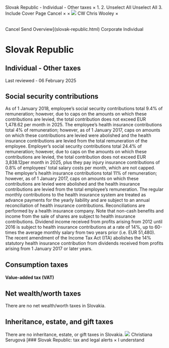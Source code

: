 Slovak Republic - Individual - Other taxes
×
1.
2.
Unselect All
Unselect All
3.
Include Cover Page
Cancel
×
×
![](-/media/world-wide-tax-summaries/attachments/global---chris-wooley.ashx%3Frev=ac5e5f3223b34096b1afc2a6009c7320&revision=ac5e5f32-23b3-4096-b1af-c2a6009c7320&hash=859B7ADC84DC2CBEC9760E9E6EE7DE6D0A8BFCDF)
CW
Chris Wooley
×
######
Cancel
Send
Overview](slovak-republic.html)
Corporate
Individual
# Slovak Republic
## Individual - Other taxes
Last reviewed - 06 February 2025
## Social security contributions
As of 1 January 2018, employee’s social security contributions total 9.4% of remuneration; however, due to caps on the amounts on which these contributions are levied, the total contribution does not exceed EUR 1,478.62 per month in 2025.
The employee’s health insurance contributions total 4% of remuneration; however, as of 1 January 2017, caps on amounts on which these contributions are levied were abolished and the health insurance contributions are levied from the total remuneration of the employee.
Employer’s social security contributions total 24.4% of remuneration; however, due to caps on the amounts on which these contributions are levied, the total contribution does not exceed EUR 3,838.12per month in 2025, plus they pay injury insurance contributions of 0.8% of employees' total salary costs per month, which are not capped.
The employer’s health insurance contributions total 11% of remuneration; however, as of 1 January 2017, caps on amounts on which these contributions are levied were abolished and the health insurance contributions are levied from the total employee’s remuneration.
The regular monthly contributions to the health insurance system are treated as advance payments for the yearly liability and are subject to an annual reconciliation of health insurance contributions. Reconciliations are performed by a health insurance company.
Note that non-cash benefits and income from the sale of shares are subject to health insurance contributions. Dividend income received from profits arising from 2012 until 2016 is subject to health insurance contributions at a rate of 14%, up to 60-times the average monthly salary from two years prior (i.e. EUR 51,480). The recent amendment of the Income Tax Act (ITA) abolishes the 14% statutory health insurance contribution from dividends received from profits arising from 1 January 2017 or later years.
## Consumption taxes
#### Value-added tax (VAT)
## Net wealth/worth taxes
There are no net wealth/worth taxes in Slovakia.
## Inheritance, estate, and gift taxes
There are no inheritance, estate, or gift taxes in Slovakia.
![](-/media/world-wide-tax-summaries/attachments/slovak_republic---christiana_serugova.ashx%3Frev=5c4300d2b1a14925bf39ea6964de2dc1&revision=5c4300d2-b1a1-4925-bf39-ea6964de2dc1&hash=83BBD9810BB912860D5F7F1AAD6CB819C206A457)
Christiana Serugová
[### Slovak Republic: tax and legal alerts
×
I understand